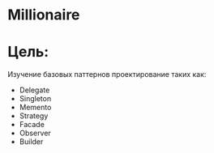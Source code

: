 # Millionaire
 
# Цель:

Изучение базовых паттернов проектирование таких как:
- Delegate
- Singleton
- Memento
- Strategy
- Facade
- Observer
- Builder
